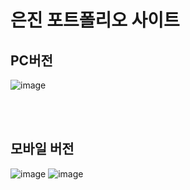 # 은진 포트폴리오 사이트

## PC버전
![image](https://github.com/EunJinPark98/portfolio_eunjin/assets/120006805/d31d46a5-1487-42a9-b540-d875b1e5659a)

<br>
<br>

## 모바일 버전
![image](https://github.com/EunJinPark98/portfolio_eunjin/assets/120006805/cedc8561-f771-4525-b590-623f15b18323)
![image](https://github.com/EunJinPark98/portfolio_eunjin/assets/120006805/b63fd6e7-a71e-4efb-b641-74760d683fcd)



